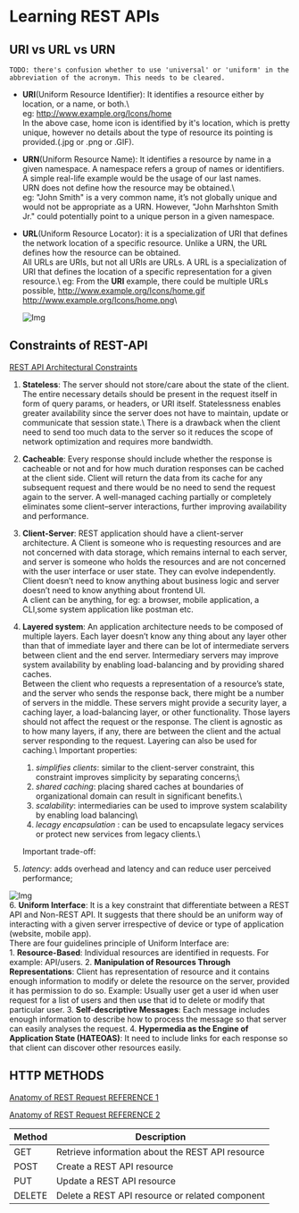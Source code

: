 # Learning REST APIs

## URI vs URL vs URN

`` TODO:
    there's confusion whether to use 'universal' or 'uniform' in the abbreviation of the acronym. This needs to be cleared.
``

- **URI**(Uniform Resource Identifier): It identifies a resource either by location, or a name, or both.\ \
eg: <http://www.example.org/Icons/home> \
In the above case, home icon is identified by it's location, which is pretty unique, however no details about the type of resource its pointing is provided.(.jpg or .png or .GIF).

- **URN**(Uniform Resource Name): It identifies a resource by name in a given namespace. A namespace refers a group of names or identifiers. A simple real-life example would be the usage of our last names.\
URN does not define how the resource may be obtained.\ \
eg: "John Smith" is a very common name, it’s not globally unique and would not be appropriate as a URN. However, "John Marhshton Smith Jr." could potentially point to a unique person in a given namespace.

- **URL**(Uniform Resource Locator): it is a specialization of URI that defines the network location of a specific resource. Unlike a URN, the URL defines how the resource can be obtained.\
All URLs are URIs, but not all URIs are URLs. A URL is a specialization of URI that defines the location of a specific representation for a given resource.\\
eg: From the **URI** example, there could be multiple URLs possible,
<http://www.example.org/Icons/home.gif>
<http://www.example.org/Icons/home.png>\

    ![Img](https://prateekvjoshi.files.wordpress.com/2014/02/uri-vs-url-vs-urn.jpg?w=300&h=99)

## Constraints of REST-API

[REST API Architectural Constraints](https://www.geeksforgeeks.org/rest-api-architectural-constraints/)

1. **Stateless**: The server should not store/care about the state of the client. The entire necessary details should be present in the request itself in form of query params, or headers, or
URI itself. Statelessness enables greater availability since the server does not have to maintain, update or communicate that session state.\\ There is a drawback when the client need to send too much data to the server so it reduces the scope of network optimization and requires more bandwidth.

2. **Cacheable**: Every response should include whether the response is cacheable or not and for how much duration responses can be cached at the client side. Client will return the data from its cache for any subsequent request and there would be no need to send the request again to the server. A well-managed caching partially or completely eliminates some client–server interactions, further improving availability and performance.

3. **Client-Server**: REST application should have a client-server architecture. A Client is someone who is requesting resources and are not concerned with data storage, which remains internal to each server, and server is someone who holds the resources and are not concerned with the user interface or user state. They can evolve independently. Client doesn’t need to know anything about business logic and server doesn’t need to know anything about frontend UI.\
A client can be anything, for eg: a browser, mobile application, a CLI,some system application like postman etc.

4. **Layered system**: An application architecture needs to be composed of multiple layers. Each layer doesn’t know any thing about any layer other than that of immediate layer and there can be lot of intermediate servers between client and the end server. Intermediary servers may improve system availability by enabling load-balancing and by providing shared caches.\
Between the client who requests a representation of a resource’s state, and the server who sends the response back, there might be a number of servers in the middle. These servers might provide a security layer, a caching layer, a load-balancing layer, or other functionality. Those layers should not affect the request or the response. The client is agnostic as to how many layers, if any, there are between the client and the actual server responding to the request. Layering can also be used for caching.\\
Important properties:

    1. _simplifies clients_: similar to the client-server constraint, this constraint improves simplicity by separating concerns;\
    2. _shared caching_: placing shared caches at boundaries of organizational domain can result in significant benefits.\
    3. _scalability_: intermediaries can be used to improve system scalability by enabling load balancing\
    4. _lecagy encapsulation_ : can be used to encapsulate legacy services or protect new services from legacy clients.\

    Important trade-off:

5. _latency_: adds overhead and latency and can reduce user perceived performance;

![Img](https://restapilinks.com/wp-content/uploads/2021/03/layered.png) \
6. **Uniform Interface**: It is a key constraint that differentiate between a REST API and Non-REST API. It suggests that there should be an uniform way of interacting with a given server irrespective of device or type of application (website, mobile app).\
There are four guidelines principle of Uniform Interface are:\
    1. **Resource-Based**: Individual resources are identified in requests. For example: API/users.
    2. **Manipulation of Resources Through Representations**: Client has representation of resource and it contains enough information to modify or delete the resource on the server, provided it has permission to do so. Example: Usually user get a user id when user request for a list of users and then use that id to delete or modify that particular user.
    3. **Self-descriptive Messages**: Each message includes enough information to describe how to process the message so that server can easily analyses the request.
    4. **Hypermedia as the Engine of Application State (HATEOAS)**: It need to include links for each response so that client can discover other resources easily.

## HTTP METHODS

[Anatomy of REST Request REFERENCE 1](https://medium.com/swlh/an-overview-of-restful-apis-2df8ffa8c803#:~:text=one%20we%20made.-,Anatomy%20of%20REST%3A,-now%20we%20know)

[Anatomy of REST Request REFERENCE 2](https://www.numpyninja.com/post/anatomy-of-a-rest-request)

| Method        | Description   |
| ------------- | ------------- |
|GET         | Retrieve information about the REST API resource |
|POST         | Create a REST API resource |
|PUT         | Update a REST API resource |
|DELETE         | Delete a REST API resource or related component |
